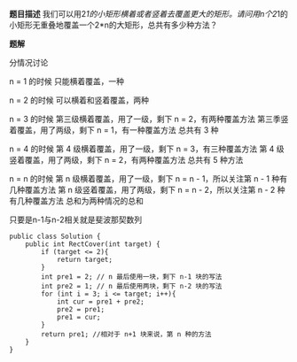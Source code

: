 **题目描述**
我们可以用2*1的小矩形横着或者竖着去覆盖更大的矩形。请问用n个2*1的小矩形无重叠地覆盖一个2*n的大矩形，总共有多少种方法？

**题解**

分情况讨论

n = 1 的时候
只能横着覆盖，一种

n = 2 的时候
可以横着和竖着覆盖，两种

n = 3 的时候
第三级横着覆盖，用了一级，剩下 n = 2，有两种覆盖方法
第三季竖着覆盖，用了两级，剩下 n = 1，有一种覆盖方法
总共有 3 种

n = 4 的时候
第 4 级横着覆盖，用了一级，剩下 n = 3，有三种覆盖方法
第 4 级竖着覆盖，用了两级，剩下 n = 2，有两种覆盖方法
总共有 5 种方法

n = n 的时候
第 n 级横着覆盖，用了一级，剩下 n = n - 1，所以关注第 n - 1 种有几种覆盖方法
第 n 级竖着覆盖，用了两级，剩下 n = n - 2，所以关注第 n - 2 种有几种覆盖方法
总和为两种情况的总和

只要是n-1与n-2相关就是斐波那契数列

```
public class Solution {
    public int RectCover(int target) {
        if (target <= 2){
            return target;
        }
        int pre1 = 2; // n 最后使用一块，剩下 n-1 块的写法
        int pre2 = 1; // n 最后使用两块，剩下 n-2 块的写法
        for (int i = 3; i <= target; i++){
            int cur = pre1 + pre2;
            pre2 = pre1;
            pre1 = cur;
        }
        return pre1; //相对于 n+1 块来说，第 n 种的方法
    }
}
```